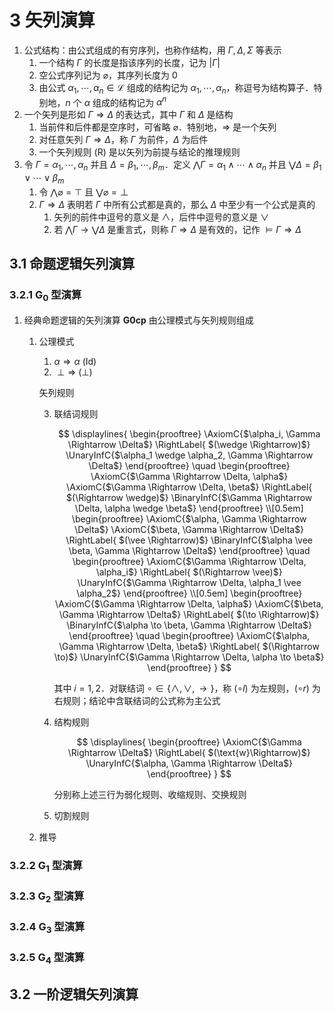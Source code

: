# 3 矢列演算

1. 公式结构：由公式组成的有穷序列，也称作结构，用 $\Gamma, \Delta, \Sigma$ 等表示
    1. 一个结构 $\Gamma$ 的长度是指该序列的长度，记为 $|\Gamma|$
    2. 空公式序列记为 $\varnothing$，其序列长度为 $0$
    3. 由公式 $\alpha_{1}, \cdots, \alpha_{n} \in \mathscr{L}$ 组成的结构记为 $\alpha_{1}, \cdots, \alpha_{n}$，称逗号为结构算子．特别地，$n$ 个 $\alpha$ 组成的结构记为 $\alpha^{n}$
2. 一个矢列是形如 $\Gamma \Rightarrow \Delta$ 的表达式，其中 $\Gamma$ 和 $\Delta$ 是结构
    1. 当前件和后件都是空序时，可省略 $\varnothing$．特别地，$\Rightarrow$ 是一个矢列
    2. 对任意矢列 $\Gamma \Rightarrow \Delta$，称 $\Gamma$ 为前件，$\Delta$ 为后件
    3. 一个矢列规则 $(\text{R})$ 是以矢列为前提与结论的推理规则
3. 令 $\Gamma=\alpha_{1}, \cdots, \alpha_{n}$ 并且 $\Delta=\beta_{1}, \cdots, \beta_{m}$．定义 $\bigwedge \Gamma=\alpha_{1} \wedge \cdots \wedge \alpha_{n}$ 并且 $\bigvee \Delta= \beta_{1} \vee \cdots \vee \beta_{m}$
    1. 令 $\bigwedge \varnothing=\top$ 且 $\bigvee \varnothing=\perp$
    2. $\Gamma \Rightarrow \Delta$ 表明若 $\Gamma$ 中所有公式都是真的，那么 $\Delta$ 中至少有一个公式是真的
        1. 矢列的前件中逗号的意义是 $\wedge$，后件中逗号的意义是 $\vee$
        2. 若 $\bigwedge \Gamma \rightarrow \bigvee \Delta$ 是重言式，则称 $\Gamma \Rightarrow \Delta$ 是有效的，记作 $\vDash \Gamma \Rightarrow \Delta$

## 3.1 命题逻辑矢列演算
### 3.2.1 G<sub>0</sub> 型演算
1. 经典命题逻辑的矢列演算 $\mathbf{G0cp}$ 由公理模式与矢列规则组成
    1. 公理模式
        1. $\alpha \Rightarrow \alpha \ \text{(Id)}$
        2. $\perp \Rightarrow \ (\bot)$

        矢列规则

        3. 联结词规则

            $$
            \displaylines{
                \begin{prooftree}
                \AxiomC{$\alpha_i, \Gamma \Rightarrow \Delta$}
                \RightLabel{ $(\wedge \Rightarrow)$}
                \UnaryInfC{$\alpha_1 \wedge \alpha_2, \Gamma \Rightarrow \Delta$}
                \end{prooftree} \quad
                \begin{prooftree}
                \AxiomC{$\Gamma \Rightarrow \Delta, \alpha$}
                \AxiomC{$\Gamma \Rightarrow \Delta, \beta$}
                \RightLabel{ $(\Rightarrow \wedge)$}
                \BinaryInfC{$\Gamma \Rightarrow \Delta, \alpha \wedge \beta$}
                \end{prooftree} \\[0.5em]
                \begin{prooftree}
                \AxiomC{$\alpha, \Gamma \Rightarrow \Delta$}
                \AxiomC{$\beta, \Gamma \Rightarrow \Delta$}
                \RightLabel{ $(\vee \Rightarrow)$}
                \BinaryInfC{$\alpha \vee \beta, \Gamma \Rightarrow \Delta$}
                \end{prooftree} \quad
                \begin{prooftree}
                \AxiomC{$\Gamma \Rightarrow \Delta, \alpha_i$}
                \RightLabel{ $(\Rightarrow \vee)$}
                \UnaryInfC{$\Gamma \Rightarrow \Delta, \alpha_1 \vee \alpha_2$}
                \end{prooftree} \\[0.5em]
                \begin{prooftree}
                \AxiomC{$\Gamma \Rightarrow \Delta, \alpha$}
                \AxiomC{$\beta, \Gamma \Rightarrow \Delta$}
                \RightLabel{ $(\to \Rightarrow)$}
                \BinaryInfC{$\alpha \to \beta, \Gamma \Rightarrow \Delta$}
                \end{prooftree} \quad
                \begin{prooftree}
                \AxiomC{$\alpha, \Gamma \Rightarrow \Delta, \beta$}
                \RightLabel{ $(\Rightarrow \to)$}
                \UnaryInfC{$\Gamma \Rightarrow \Delta, \alpha \to \beta$}
                \end{prooftree}
            }
            $$

            其中 $i = 1, 2$．对联结词 $\circ \in\{\wedge, \vee, \rightarrow\}$，称 $(\circ l)$ 为左规则，$(\circ r)$ 为右规则；结论中含联结词的公式称为主公式

        4. 结构规则

            $$
            \displaylines{
                \begin{prooftree}
                \AxiomC{$\Gamma \Rightarrow \Delta$}
                \RightLabel{ $(\text{w}\Rightarrow)$}
                \UnaryInfC{$\alpha, \Gamma \Rightarrow \Delta$}
                \end{prooftree}
            }
            $$

            分别称上述三行为弱化规则、收缩规则、交换规则

        5. 切割规则

    2. 推导

### 3.2.2 G<sub>1</sub> 型演算

### 3.2.3 G<sub>2</sub> 型演算

### 3.2.4 G<sub>3</sub> 型演算

### 3.2.5 G<sub>4</sub> 型演算

## 3.2 一阶逻辑矢列演算
